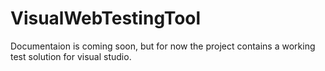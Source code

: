 # VisualWebTestingTool
Documentaion is coming soon, but for now the project contains a working test solution for visual studio.
